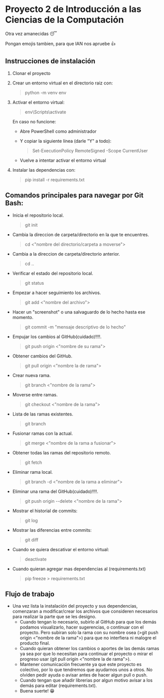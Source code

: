 # Proyecto 2 de Introducción a las Ciencias de la Computación
Otra vez amanecidas 😴</p>
Pongan emojis tambien, para que IAN nos apruebe 👍</p>
## Instrucciones de instalación
1. Clonar el proyecto
2. Crear un entorno virtual en el directorio raiz con:
    >python -m venv env
3. Activar el entorno virtual:
    >env\Scripts\activate</p>
    
    En caso no funcione:</p>
    - Abre PowerShell como administrador</p>
    - Y copiar la siguiente línea (darle "Y" a todo):</p>
        >Set-ExecutionPolicy RemoteSigned -Scope CurrentUser</p>
    - Vuelve a intentar activar el entorno virtual
4. Instalar las dependencias con:
    >pip install -r requirements.txt
## Comandos principales para navegar por Git Bash:
- Inicia el repositorio local.
    > git init
- Cambia la direccion de carpeta/directorio en la que te encuentres.
    > cd <"nombre del directorio/carpeta a moverse">
    
- Cambia a la direccion de carpeta/directorio anterior.
    >cd ..
- Verificar el estado del repositorio local.
    >git status
- Empezar a hacer seguimiento  los archivos.
    >git add <"nombre del archivo">
- Hacer un "screenshot" o una salvaguardo de lo hecho hasta ese momento.
    >git commit -m "mensaje descriptivo de lo hecho"    
- Empujar los cambios al GitHub(cuidado)‼️‼️.
    >git push origin <"nombre de su rama">
- Obtener cambios del GitHub.
    >git pull origin <"nombre la de rama">
- Crear nueva rama.
    >git branch <"nombre de la rama">
- Moverse entre ramas.
    >git checkout <"nombre de la rama">
- Lista de las ramas existentes.
    >git branch
- Fusionar ramas con la actual.
    >git merge <"nombre de la rama a fusionar">
- Obtener todas las ramas del repositorio remoto.
    >git fetch
- Eliminar rama local.
    >git branch -d <"nombre de la rama a eliminar">
- Eliminar una rama del GitHub(cuidado)‼️‼️.
    >git push origin --delete <"nombre de la rama">
- Mostrar el historial de commits:
    >git log
- Mostrar las diferencias entre commits:
    >git diff
- Cuando se quiera descativar el entorno virtual:
    >deactivate
- Cuando quieran agregar mas dependencias al (requirements.txt)
    >pip freeze > requirements.txt
## Flujo de trabajo 
- Una vez lista la instalación del proyecto y sus dependencias, comenzaran a modificar/crear los archivos que consideren necesarios para realizar la parte que se les designo.
    - Cuando tengan lo necesario, subirlo al GitHub para que los demás podamos visualizarlo, hacer sugerencias, o continuar con el proyecto. Pero subiran solo la rama con su nombre osea (>git push origin <"nombre de la rama">) para que no interfiera ni malogre el producto final.
    - Cuando quieran obtener los cambios o aportes de las demás ramas ya sea por que lo necesitan para continuar el proyecto o mirar el progreso usar (git pull origin <"nombre la de rama">).
    - Mantener comunicación frecuente ya que este proyecto es colectivo, por lo que tendremos que ayudarnos unos a otros. No olviden pedir ayuda o avisar antes de hacer algun pull o push.
    - Cuando tengan que añadir librerias por algun motivo avisar a los demás para editar (requirements.txt).
    - Buena suerte! 😁